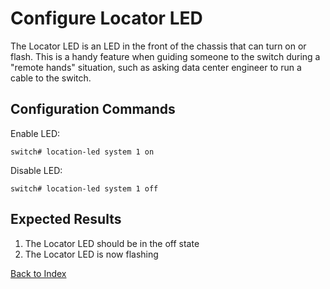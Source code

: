 # Configure Locator LED

The Locator LED is an LED in the front of the chassis that can turn on or flash. This is a handy feature when guiding someone to the switch during a "remote hands" situation, such as asking data center engineer to run a cable to the switch.


## Configuration Commands

Enable LED:

```
switch# location-led system 1 on
```

Disable LED:

```
switch# location-led system 1 off
```


## Expected Results

1. The Locator LED should be in the off state
2. The Locator LED is now flashing

[Back to Index](index.md)

